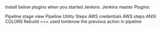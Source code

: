 Install below plugins when you started Jenkins.
Jenkins master
Plugins:

Pipeline stage view
Pipeline Utility Steps
AWS credentials
AWS steps
ANSI COLORS
Rebuild === used tomknow the previous action in pipeline